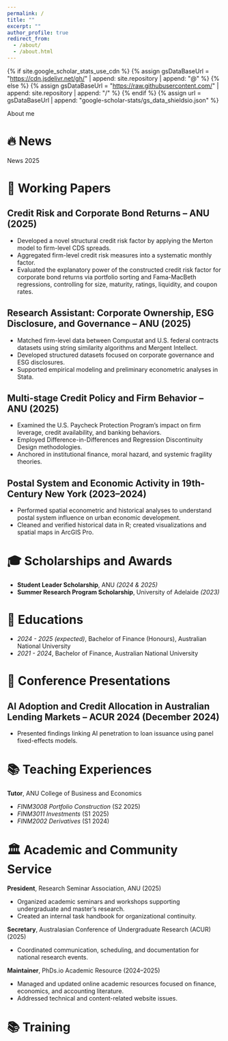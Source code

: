 ```yaml
---
permalink: /
title: ""
excerpt: ""
author_profile: true
redirect_from: 
  - /about/
  - /about.html
---
```


{% if site.google_scholar_stats_use_cdn %}
{% assign gsDataBaseUrl = "https://cdn.jsdelivr.net/gh/" | append: site.repository | append: "@" %}
{% else %}
{% assign gsDataBaseUrl = "https://raw.githubusercontent.com/" | append: site.repository | append: "/" %}
{% endif %}
{% assign url = gsDataBaseUrl | append: "google-scholar-stats/gs_data_shieldsio.json" %}

<span class='anchor' id='about-me'></span>

About me


# 🔥 News
News 2025

# 📝 Working Papers 

## Credit Risk and Corporate Bond Returns – ANU (2025)

- Developed a novel structural credit risk factor by applying the Merton model to firm-level CDS spreads.  
- Aggregated firm-level credit risk measures into a systematic monthly factor.  
- Evaluated the explanatory power of the constructed credit risk factor for corporate bond returns via portfolio sorting and Fama-MacBeth regressions, controlling for size, maturity, ratings, liquidity, and coupon rates.  

## Research Assistant: Corporate Ownership, ESG Disclosure, and Governance – ANU (2025)

- Matched firm-level data between Compustat and U.S. federal contracts datasets using string similarity algorithms and Mergent Intellect.  
- Developed structured datasets focused on corporate governance and ESG disclosures.  
- Supported empirical modeling and preliminary econometric analyses in Stata.  

## Multi-stage Credit Policy and Firm Behavior – ANU (2025)

- Examined the U.S. Paycheck Protection Program’s impact on firm leverage, credit availability, and banking behaviors.  
- Employed Difference-in-Differences and Regression Discontinuity Design methodologies.  
- Anchored in institutional finance, moral hazard, and systemic fragility theories.  

## Postal System and Economic Activity in 19th-Century New York (2023–2024)

- Performed spatial econometric and historical analyses to understand postal system influence on urban economic development.  
- Cleaned and verified historical data in R; created visualizations and spatial maps in ArcGIS Pro.  


# 🎓 Scholarships and Awards
- **Student Leader Scholarship**, ANU _(2024 & 2025)_
- **Summer Research Program Scholarship**, University of Adelaide _(2023)_

# 📖 Educations
- *2024 - 2025 (expected)*, Bachelor of Finance (Honours), Australian National University  
- *2021 - 2024*, Bachelor of Finance, Australian National University 

# 💬 Conference Presentations
## AI Adoption and Credit Allocation in Australian Lending Markets – ACUR 2024 (December 2024)
- Presented findings linking AI penetration to loan issuance using panel fixed-effects models.

# 📚 Teaching Experiences

**Tutor**, ANU College of Business and Economics  
- *FINM3008 Portfolio Construction* (S2 2025)  
- *FINM3011 Investments* (S1 2025)  
- *FINM2002 Derivatives* (S1 2024)  

# 🏛 Academic and Community Service

**President**, Research Seminar Association, ANU (2025)  
- Organized academic seminars and workshops supporting undergraduate and master’s research.  
- Created an internal task handbook for organizational continuity.  

**Secretary**, Australasian Conference of Undergraduate Research (ACUR) (2025)  
- Coordinated communication, scheduling, and documentation for national research events.  

**Maintainer**, PhDs.io Academic Resource (2024–2025)  
- Managed and updated online academic resources focused on finance, economics, and accounting literature.  
- Addressed technical and content-related website issues.  


# 📚 Training